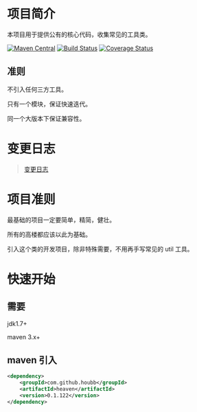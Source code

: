 # 项目简介

本项目用于提供公有的核心代码，收集常见的工具类。

[![Maven Central](https://maven-badges.herokuapp.com/maven-central/com.github.houbb/heaven/badge.svg)](http://mvnrepository.com/artifact/com.github.houbb/heaven)
[![Build Status](https://www.travis-ci.org/houbb/heaven.svg?branch=master)](https://www.travis-ci.org/houbb/heaven?branch=master)
[![Coverage Status](https://coveralls.io/repos/github/houbb/heaven/badge.svg?branch=master)](https://coveralls.io/github/houbb/heaven?branch=master)

## 准则

不引入任何三方工具。

只有一个模块，保证快速迭代。

同一个大版本下保证兼容性。

# 变更日志

> [变更日志](doc/CHANGELOG.md)

# 项目准则

最基础的项目一定要简单，精简，健壮。

所有的高楼都应该以此为基础。

引入这个类的开发项目，除非特殊需要，不用再手写常见的 util 工具。

# 快速开始 

## 需要 

jdk1.7+

maven 3.x+

## maven 引入 

```xml
<dependency>
    <groupId>com.github.houbb</groupId>
    <artifactId>heaven</artifactId>
    <version>0.1.122</version>
</dependency>
```